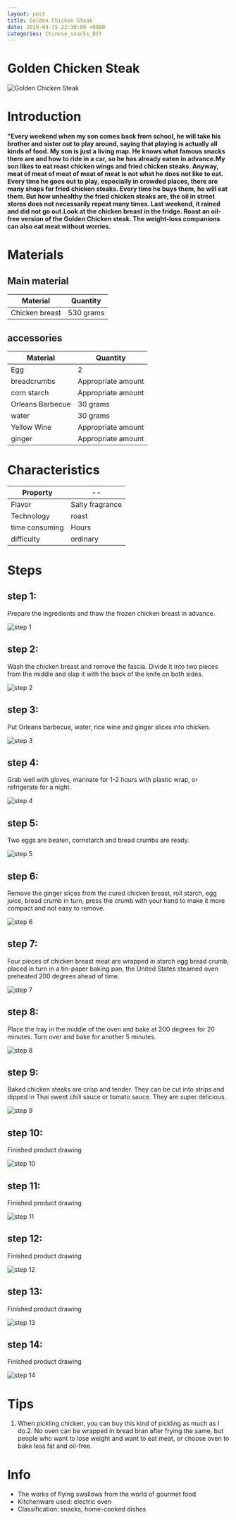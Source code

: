 ```yaml
---
layout: post
title: Golden Chicken Steak
date: 2019-04-15 22:30:00 +0800
categories: Chinese_snacks_DIY
---
```


# Golden Chicken Steak

![Golden Chicken Steak]({{site.baseurl}}/img/433889/433889.jpg)

# Introduction

**"Every weekend when my son comes back from school, he will take his brother and sister out to play around, saying that playing is actually all kinds of food. My son is just a living map. He knows what famous snacks there are and how to ride in a car, so he has already eaten in advance.My son likes to eat roast chicken wings and fried chicken steaks. Anyway, meat of meat of meat of meat of meat is not what he does not like to eat. Every time he goes out to play, especially in crowded places, there are many shops for fried chicken steaks. Every time he buys them, he will eat them. But how unhealthy the fried chicken steaks are, the oil in street stores does not necessarily repeat many times. Last weekend, it rained and did not go out.Look at the chicken breast in the fridge. Roast an oil-free version of the Golden Chicken steak. The weight-loss companions can also eat meat without worries.**

# Materials


## Main material

Material|Quantity
--|--
Chicken breast|530 grams

## accessories

Material|Quantity
--|--
Egg|2
breadcrumbs|Appropriate amount
corn starch|Appropriate amount
Orleans Barbecue|30 grams
water|30 grams
Yellow Wine|Appropriate amount
ginger|Appropriate amount

# Characteristics

Property|--
--|--
Flavor|Salty fragrance
Technology|roast
time consuming|Hours
difficulty|ordinary

# Steps

## step 1:

Prepare the ingredients and thaw the frozen chicken breast in advance.

![step 1]({{site.baseurl}}/img/433889/1.jpg)

## step 2:

Wash the chicken breast and remove the fascia. Divide it into two pieces from the middle and slap it with the back of the knife on both sides.

![step 2]({{site.baseurl}}/img/433889/2.jpg)

## step 3:

Put Orleans barbecue, water, rice wine and ginger slices into chicken.

![step 3]({{site.baseurl}}/img/433889/3.jpg)

## step 4:

Grab well with gloves, marinate for 1-2 hours with plastic wrap, or refrigerate for a night.

![step 4]({{site.baseurl}}/img/433889/4.jpg)

## step 5:

Two eggs are beaten, cornstarch and bread crumbs are ready.

![step 5]({{site.baseurl}}/img/433889/5.jpg)

## step 6:

Remove the ginger slices from the cured chicken breast, roll starch, egg juice, bread crumb in turn, press the crumb with your hand to make it more compact and not easy to remove.

![step 6]({{site.baseurl}}/img/433889/6.jpg)

## step 7:

Four pieces of chicken breast meat are wrapped in starch egg bread crumb, placed in turn in a tin-paper baking pan, the United States steamed oven preheated 200 degrees ahead of time.

![step 7]({{site.baseurl}}/img/433889/7.jpg)

## step 8:

Place the tray in the middle of the oven and bake at 200 degrees for 20 minutes. Turn over and bake for another 5 minutes.

![step 8]({{site.baseurl}}/img/433889/8.jpg)

## step 9:

Baked chicken steaks are crisp and tender. They can be cut into strips and dipped in Thai sweet chili sauce or tomato sauce. They are super delicious.

![step 9]({{site.baseurl}}/img/433889/9.jpg)

## step 10:

Finished product drawing

![step 10]({{site.baseurl}}/img/433889/10.jpg)

## step 11:

Finished product drawing

![step 11]({{site.baseurl}}/img/433889/11.jpg)

## step 12:

Finished product drawing

![step 12]({{site.baseurl}}/img/433889/12.jpg)

## step 13:

Finished product drawing

![step 13]({{site.baseurl}}/img/433889/13.jpg)

## step 14:

Finished product drawing

![step 14]({{site.baseurl}}/img/433889/14.jpg)

# Tips

1. When pickling chicken, you can buy this kind of pickling as much as I do.2. No oven can be wrapped in bread bran after frying the same, but people who want to lose weight and want to eat meat, or choose oven to bake less fat and oil-free.

# Info

- The works of flying swallows from the world of gourmet food
- Kitchenware used: electric oven
- Classification: snacks, home-cooked dishes